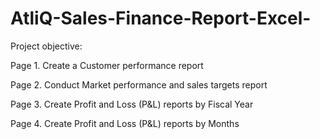 # AtliQ-Sales-Finance-Report-Excel-


Project objective:

Page 1. Create a Customer performance report

Page 2. Conduct Market performance and sales targets report

Page 3. Create Profit and Loss (P&L) reports by Fiscal Year

Page 4. Create Profit and Loss (P&L) reports by Months
